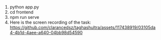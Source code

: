 1) python app.py 
2) cd frontend
3) npm run serve
4) Here is the screen recording of the task:
https://github.com/clarancedsz/taghashultra/assets/117438919/03105da4-4b1d-4aee-a640-04bb98d54590

